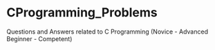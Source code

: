 # CProgramming_Problems
Questions and Answers related to C Programming (Novice - Advanced Beginner - Competent)
